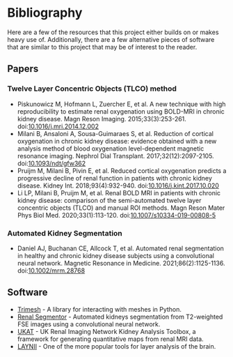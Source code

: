 # Bibliography

Here are a few of the resources that this project either builds on or makes heavy use of. Additionally, there are a few
alternative pieces of software that are similar to this project that may be of interest to the reader.

## Papers

### Twelve Layer Concentric Objects (TLCO) method

- Piskunowicz M, Hofmann L, Zuercher E, et al. A new technique with high reproducibility to estimate renal oxygenation using
  BOLD-MRI in chronic kidney disease. Magn Reson Imaging. 2015;33(3):253-261.
  doi:[10.1016/j.mri.2014.12.002](https://doi.org/10.1016/j.mri.2014.12.002)
- Milani B, Ansaloni A, Sousa-Guimaraes S, et al. Reduction of cortical oxygenation in chronic kidney disease: evidence
  obtained with a new analysis method of blood oxygenation level-dependent magnetic resonance imaging. Nephrol Dial Transplant.
  2017;32(12):2097-2105. doi:[10.1093/ndt/gfw362](https://doi.org/10.1093/ndt/gfw362)
- Pruijm M, Milani B, Pivin E, et al. Reduced cortical oxygenation predicts a progressive decline of renal function in
  patients with chronic kidney disease. Kidney Int. 2018;93(4):932-940.
  doi:[10.1016/j.kint.2017.10.020](https://doi.org/10.1016/j.kint.2017.10.020)
- Li LP, Milani B, Pruijm M, et al. Renal BOLD MRI in patients with chronic kidney disease: comparison of the semi-automated
  twelve layer concentric objects (TLCO) and manual ROI methods. Magn Reson Mater Phys Biol Med. 2020;33(1):113-120.
  doi:[10.1007/s10334-019-00808-5](https://doi.org/10.1007/s10334-019-00808-5)

### Automated Kidney Segmentation

- Daniel AJ, Buchanan CE, Allcock T, et al. Automated renal segmentation in healthy and chronic kidney disease subjects
  using a convolutional neural network. Magnetic Resonance in Medicine. 2021;86(2):1125-1136.
  doi:[10.1002/mrm.28768](https://doi.org/10.1002/mrm.28768)

## Software

- [Trimesh](https://trimesh.org/index.html) - A library for interacting with meshes in Python.
- [Renal Segmentor](https://github.com/alexdaniel654/Renal_Segmentor) - Automated kidneys segmentation from T2-weighted FSE
  images using a convolutional neural network.
- [UKAT](https://github.com/UKRIN-MAPS/ukat) - UK Renal Imaging Network Kidney Analysis Toolbox, a framework for generating
  quantitative maps from renal MRI data.
- [LAYNII](https://github.com/layerfMRI/LAYNII) - One of the more popular tools for layer analysis of the brain.